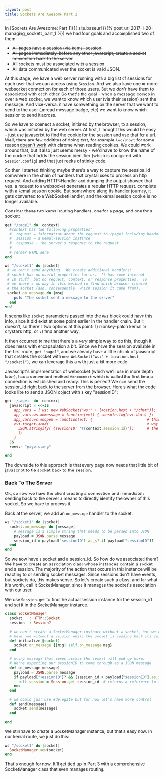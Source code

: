 ```yaml
---
layout: post
title: Sockets Are Awesome Part 2
---
```

In [Sockets Are Awesome: Part 1]({{ site.baseurl }}{% post_url 2017-1-20-managing_sockets_part_1 %})
we had four goals and accomplished two of them:

* ~~All pages have a session (via [kemal-session](https://github.com/kemalcr/kemal-session))~~
* ~~All pages immediately, before any other javascript, create a socket connection back to the server~~
* All sockets must be associated with a session
* All data communicated over the socket is valid JSON.

At this stage, we have a web server running with a big list of sessions for each user that we can access
using `Session`. And we also have one or more websocket connection for each of those users.  But
we _don't_ have them to associated with each other.  So that's the goal - when a message comes in over
a web socket, we want to know which user (via their session) sent the message.  And vice-versa:  if
have somwething on the server that we want to send to the user (unread message badge, etc) we
want to know which session to send it across.

So we have to connect a socket, initiated by the browser, to a session, which was initiated by the
web server.  At first, I thought this would be easy - just use javascript to find the cookie
for the session and use that for a url.  Well, there are few odditites of doing that, for example
`localhost` for some reason [doesn't work](http://stackoverflow.com/questions/1134290/cookies-on-localhost-with-explicit-domain)
with chrome when reading cookies.  We could work around that, but it also just seems messy -
we'd have to know the name of the cookie that holds the session identifier (which is conigured
with `Session.config`) and that just reeks of stinky code.

So then I started thinking maybe there's a way to capture the session_id somwhere in the chain
of handlers that crystal uses to process an http request.  And adding HTTP::Handler and dumping
the output showed that yes, a request to a websocket generates a regular HTTP request, complete
with a kemal session cookie.  But somewhere along its handler journey, it gets converted to 
a WebSocketHandler, and the kemal session cookie is no longer available.  

Consider these two kemal routing handlers, one for a page, and one for a socket:

```ruby
get "/page1" do |context|
  #context has the following properties"
  #  request = information about the request to /page1 including headers, cookies, etc.
  #  session = a kemal-session instance
  #  response - the server's response to the request
  #
  # render HTML here
end

ws "/socket1" do |socket|
 # we don't send anything.  We create additional handlers:
 # socket has no useful properties for us.  It has some internal 
 # IO stuff, but no request, context, or response properties.  So 
 # we there's no way in this method to find which browser created
 # the socket (and, consequently, which session it came from).
 socket.on_message do |msg|
    puts "The socket sent a message to the server"
  end
end
```

It seems like `socket` parameters passed into the `#ws` block could have this info, since
it did exist at some point earlier in the handler chain.  But it doesn't, so there's two options
at this point:  1) monkey-patch kemal or crystal's http, or 2) find another way.

It then occurred to me that there's a _very_ simple way to do this, though it does mess with
encapsulation a bit.  Since we have the session available in the first route, `get "page1"`, 
and we already have a little chunk of javascript that creates the socket with 
`new WebSocket("ws:" + location.host "/socket1")`, we can leverage this a with just a bit more code.

Javascript's implementation of websocket (which we'll use in more depth later), has a convenient
method `#onconnect` which is called the first time a connection is established and ready.  This 
is perfect!  We can send the session_id right back to the server from the browser.  Here's what the code looks
like to send a JSON object with a key "sessionID":

```ruby
get "/page1" do |context|
  javascript = <<-JS
    app_vars = { ws: new WebSocket("ws:" + location.host + "/chat")};
    app_vars.ws.onmessage = function(evt) { console.log(evt.data) };
    app_vars.ws.onopen = function(evt) {                         # this is our
    evt.target.send(                                             # way to send back
      JSON.stringify( {sessionID: "#{context.session.id}"})      # the sessionID.
      );
    }
  JS
  render "page.slang"

end
```
The downside to this approach is that every page now needs that little bit of javascript to tie
socket back to the session.

### Back To The Server

Ok, so now we have the client creating a connection and immediately sending back to the server 
a means to directly identify the owner of this socket.  So we have to process it.

Back at the server, we add an `on_message` handler to the socket. 

```ruby
ws "/socket1" do |socket|
  socket.on_message do |message|
    # message is a simple string that needs to be parsed into JSON
    payload = JSON.parse message
    session_id = payload["sessionID"].as_s? if payload["sessionID"]?
  end
end

```

So we now have a socket and a session_id.  So how do we associated them?  We have to create
an association class whose instances contain a socket and a session.  The majority of the action
that occurs in this instance will be reacting to or sending socket messages.   Since sessions
don't have events, but sockets do, this makes sense.  So let's create such a class, and for
what it's worth, call it SocketManager, since it manages the socket's association with our user.

We use `Session.get` to find the actual session instance for the session_id and set it in the
SocketManager instance.

```ruby
class SocketManager
  socket   : HTTP::Socket
  session  : Session?

  # we can't create a SocketManager instnace without a socket, but we can
  # have one without a session while the socket is sending back its session_id.
  def initialize(@socket)
    socket.on_message {|msg| self.on_message msg}
  end

  # every message that comes across the socket will end up here.
  # We're expecting our sessionID to come through as a JSON message
  def on_message(message)
    payload = JSON.parse message
    if payload["sessionID"]? && (session_id = payload["sessionID"].as_s?)
      self.session = Session.get session_id  # returns a reference to the instantiated session
    end
  end

  # we could just use #delegate but for now let's have more control
  def send(message)
    socket.send(message)
  end

end
```

We still have to create a SocketManager instance, but that's easy now. In our kemal route, we just
do this:

```ruby
ws "/socket1" do |socket|
  SocketManager.new(socket)
end
```

That's enough for now.  It'll get tied up in Part 3 with a comprehensive SocketManager class that
even manages routing.
